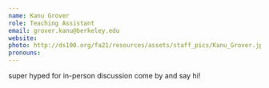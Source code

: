 ```yaml
---
name: Kanu Grover
role: Teaching Assistant
email: grover.kanu@berkeley.edu
website: 
photo: http://ds100.org/fa21/resources/assets/staff_pics/Kanu_Grover.jpg
pronouns: 
---
```

super hyped for in-person discussion come by and say hi!
